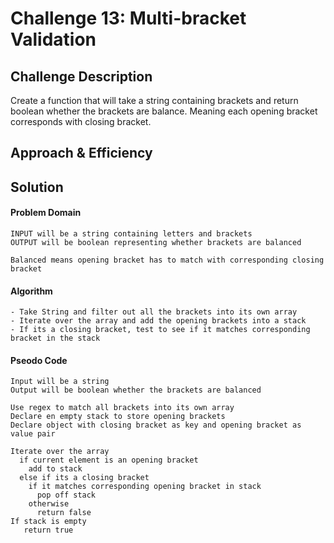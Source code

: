 # Challenge 13: Multi-bracket Validation

<!-- Short summary or background information -->

## Challenge Description

<!-- Description of the challenge -->

Create a function that will take a string containing brackets and return boolean whether the brackets are balance. Meaning each opening bracket corresponds with closing bracket.

## Approach & Efficiency

<!-- What approach did you take? Why? What is the Big O space/time for this approach? -->

## Solution

<!-- Embedded whiteboard image -->

#### Problem Domain

```
INPUT will be a string containing letters and brackets
OUTPUT will be boolean representing whether brackets are balanced

Balanced means opening bracket has to match with corresponding closing bracket
```

#### Algorithm

```
- Take String and filter out all the brackets into its own array
- Iterate over the array and add the opening brackets into a stack
- If its a closing bracket, test to see if it matches corresponding bracket in the stack
```

#### Pseodo Code

```
Input will be a string
Output will be boolean whether the brackets are balanced

Use regex to match all brackets into its own array
Declare en empty stack to store opening brackets
Declare object with closing bracket as key and opening bracket as value pair

Iterate over the array
  if current element is an opening bracket
    add to stack
  else if its a closing bracket
    if it matches corresponding opening bracket in stack
      pop off stack
    otherwise
      return false
If stack is empty
   return true
```
